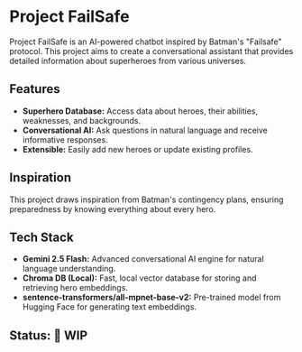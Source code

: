 # Project FailSafe

Project FailSafe is an AI-powered chatbot inspired by Batman's "Failsafe" protocol. This project aims to create a conversational assistant that provides detailed information about superheroes from various universes.

## Features

- **Superhero Database:** Access data about heroes, their abilities, weaknesses, and backgrounds.
- **Conversational AI:** Ask questions in natural language and receive informative responses.
- **Extensible:** Easily add new heroes or update existing profiles.

## Inspiration

This project draws inspiration from Batman's contingency plans, ensuring preparedness by knowing everything about every hero.

## Tech Stack

- **Gemini 2.5 Flash:** Advanced conversational AI engine for natural language understanding.
- **Chroma DB (Local):** Fast, local vector database for storing and retrieving hero embeddings.
- **sentence-transformers/all-mpnet-base-v2:** Pre-trained model from Hugging Face for generating text embeddings.

## Status: 🚧 WIP
